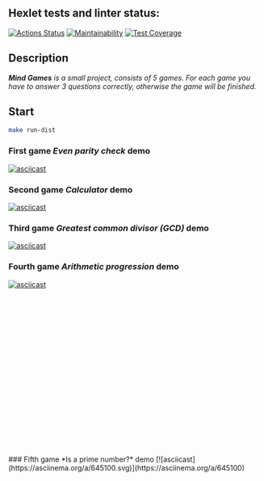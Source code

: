 ## Hexlet tests and linter status:
[![Actions Status](https://github.com/DariaPolubenko/java-project-61/actions/workflows/hexlet-check.yml/badge.svg)](https://github.com/DariaPolubenko/java-project-61/actions)
[![Maintainability](https://api.codeclimate.com/v1/badges/3770e3a7d9adb8ce2b82/maintainability)](https://codeclimate.com/github/DariaPolubenko/java-project-61/maintainability)
[![Test Coverage](https://api.codeclimate.com/v1/badges/3770e3a7d9adb8ce2b82/test_coverage)](https://codeclimate.com/github/DariaPolubenko/java-project-61/test_coverage)

## Description
_**Mind Games** is a small project, consists of 5 games. 
For each game you have to answer 3 questions correctly, otherwise the game will be finished._ 

## Start

```bash
make run-dist
```


### First game *Even parity check* demo
[![asciicast](https://asciinema.org/a/643724.svg)](https://asciinema.org/a/643724)



### Second game *Сalculator* demo
[![asciicast](https://asciinema.org/a/643790.svg)](https://asciinema.org/a/643790)



### Third game *Greatest common divisor (GCD)* demo
[![asciicast](https://asciinema.org/a/644151.svg)](https://asciinema.org/a/644151)



### Fourth game *Arithmetic progression* demo
[![asciicast](https://asciinema.org/a/645093.svg)](https://asciinema.org/a/645093)

<iframe width="560" height="315"
 https://asciinema.org/a/643724"
  title="Fourth game Arithmetic progression demo" frameborder="0"
  allow="accelerometer; autoplay; clipboard-write; encrypted-media; gyroscope; picture-in-picture"
  allowfullscreen></iframe>
### Fifth game *Is a prime number?* demo
[![asciicast](https://asciinema.org/a/645100.svg)](https://asciinema.org/a/645100)


